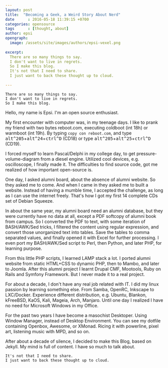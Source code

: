 ```yaml
---
layout: post
title:  "Becoming a Geek, a Weird Story About Nerd"
date      : 2016-05-18 11:39:15 +0700
categories: opensource
tags      : [thought, about]
author: epsi
opengraph:
  image: /assets/site/images/authors/epsi-vexel.png
  
excerpt:
  There are so many things to say.
  I don't want to live in regrets.
  So I make this blog.
  It's not that I need to share.
  I just want to back these thought up to cloud.  
  
---
```


	There are so many things to say.
	I don't want to live in regrets.
	So I make this blog.

Hello, my name is Epsi. I'm an open source enthusiast.

My first encounter with computer was, in my teenage days.
I like to prank my friend with two bytes reboot.com,
executing coldboot (int 18h) or warmboot (int 19h).
By typing <code>copy con reboot.com</code>,
and type <kbd>alt^205</kbd>+<kbd>alt^24</kbd>+<kbd>ctrl^D</kbd> (CD18)
or type  <kbd>alt^205</kbd>+<kbd>alt^25</kbd>+<kbd>ctrl^D</kbd> (CD19).

I forced myself to learn Pascal/Delphi in my college day,
to get pressure-volume-diagram from a diesel engine.
Utilized cool devices, e.g. oscilloscope, I finally made it.
The difficulties to find source code,
got me realized of how important open-source is.

One day, I asked alumni board,
about the absence of alumni website.
So they asked me to come.
And when I came in they asked me to built a website.
Instead of having a mumble time,
I accepted the challenge, 
as long as I can use the internet freely.
That's how I got my first 14 complete CDs set of Debian Squeeze.

In about the same year, my alumni board need an alumni database,
but they were currently have no data at all,
except a PDF softcopy of alumni book from campus.
So I converted the PDF to text,
with some iteration of BASH/AWK/Sed tricks, 
I filtered the content using regular expression,
and convert those unorganized text into tables.
Save the tables to comma separated values,
and finally opened it with Excel for further processing.
I even port my BASH/AWK/Sed script to Perl, 
then Python, and later PHP, for learning purpose.

From this little PHP scripts, I learned LAMP stack a lot.
I ported alumni website from static HTML+CSS to dynamic PHP,
then to Mambo, and later to Joomla.
After this alumni project I learnt Drupal CMF, Mootools,
Ruby on Rails and Symfony Framework.
But I never made it to a real project.

For about a decade, I don't have any real job related with IT.
I did my linux passion by learning something else.
From Samba, OpenRC, Inkscape to LXC/Docker.
Experience different distribution,
e.g. Ubuntu, Blankon, kFreeBSD, KaOS, Kali, Mageia, Arch, Manjaro.
Until one day I realized I have no need for Microsoft Windows in my Office.

For the past two years I have become a masochist Desktoper.
Using Window Manager, instead of Desktop Environment.
You can see my dotfile containing Openbox, Awesome, or XMonad.
Ricing it with powerline, pixel art, listening music with MPD, and so on.

After about a decade of silence, I decided to make this Blog, based on Jekyll.
My mind is full of content. I have so much to talk about.

	It's not that I need to share.
	I just want to back these thought up to cloud.

[//]: <> ( -- -- -- links below -- -- -- )
